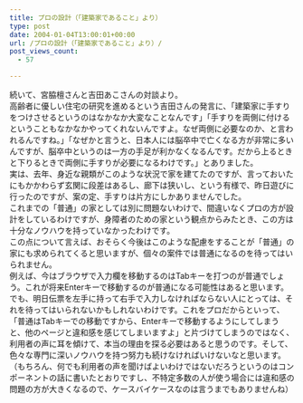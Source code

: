 ```yaml
---
title: プロの設計（「建築家であること」より）
type: post
date: 2004-01-04T13:00:01+00:00
url: /プロの設計（「建築家であること」より）/
post_views_count:
  - 57

---
```

続いて、宮脇檀さんと吉田あこさんの対談より。  
高齢者に優しい住宅の研究を進めるという吉田さんの発言に、「建築家に手すりをつけさせるというのはなかなか大変なことなんです」「手すりを両側に付けるということもなかなかやってくれないんですよ。なぜ両側に必要なのか、と言われるんですね。」「なぜかと言うと、日本人には脳卒中で亡くなる方が非常に多いんですが、脳卒中というのは一方の手足が利かなくなるんです。だから上るときと下りるときで両側に手すりが必要になるわけです。」とありました。  
実は、去年、身近な親類がこのような状況で家を建てたのですが、言っておいたにもかかわらず玄関に段差はあるし、廊下は狭いし、という有様で、昨日遊びに行ったのですが、案の定、手すりは片方にしかありませんでした。  
これまでの「普通」の家としては別に問題ないわけで、間違いなくプロの方が設計をしているわけですが、身障者のための家という観点からみたとき、この方は十分なノウハウを持っていなかったわけです。  
この点について言えば、おそらく今後はこのような配慮をすることが「普通」の家にも求められてくると思いますが、個々の案件では普通になるのを待ってはいられません。  
例えば、今はブラウザで入力欄を移動するのはTabキーを打つのが普通でしょう。これが将来Enterキーで移動するのが普通になる可能性はあると思います。でも、明日伝票を左手に持って右手で入力しなければならない人にとっては、それを待ってはいられないかもしれないわけです。これをプロだからといって、「普通はTabキーでの移動ですから、Enterキーで移動するようにしてしまうと、他のページと違和感を感じてしまいますよ」と片づけてしまうのではなく、利用者の声に耳を傾けて、本当の理由を探る必要はあると思うのです。そして、色々な専門に深いノウハウを持つ努力も続けなければいけないなと思います。  
（もちろん、何でも利用者の声を聞けばよいわけではないだろうというのはコンポーネントの話に書いたとおりですし、不特定多数の人が使う場合には違和感の問題の方が大きくなるので、ケースバイケースなのは言うまでもありませんね）